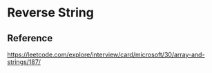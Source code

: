 ﻿# Reverse String

## Reference

https://leetcode.com/explore/interview/card/microsoft/30/array-and-strings/187/

